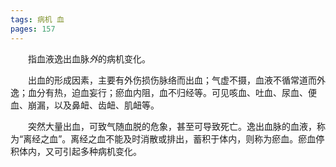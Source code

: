 ```yaml
---
tags: 病机 血
pages: 157
---
```

&emsp;&emsp;指血液逸出血脉<dfn>外</dfn>的病机变化。

&emsp;&emsp;出血的形成因素，主要有外伤损伤脉络而出血；气虚不摄，血液不循常道而外逸；血分有热，迫血妄行；瘀血内阻，血不归经等。可见咳血、吐血、尿血、便血、崩漏，以及鼻衄、齿衄、肌衄等。

&emsp;&emsp;突然大量出血，可致气随血脱的危象，甚至可导致死亡。逸出血脉的血液，称为“离经之血”。离经之血不能及时消散或排出，蓄积于体内，则称为瘀血。瘀血停积体内，又可引起多种病机变化。